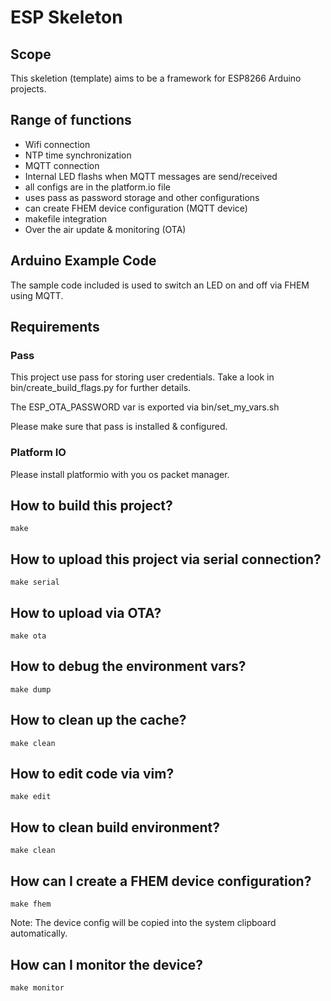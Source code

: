 # ESP Skeleton

## Scope

This skeletion (template) aims to be a framework for ESP8266 Arduino projects.

## Range of functions

* Wifi connection
* NTP time synchronization
* MQTT connection
* Internal LED flashs when MQTT messages are send/received
* all configs are in the platform.io file
* uses pass as password storage and other configurations
* can create FHEM device configuration (MQTT device)
* makefile integration
* Over the air update & monitoring (OTA)

## Arduino Example Code

The sample code included is used to switch an LED on and off via FHEM using MQTT.

## Requirements

### Pass

This project use pass for storing user credentials.
Take a look in bin/create_build_flags.py for further details.

The ESP_OTA_PASSWORD var is exported via bin/set_my_vars.sh

Please make sure that pass is installed & configured.

### Platform IO

Please install platformio with you os packet manager.

## How to build this project?

    make

## How to upload this project via serial connection?

    make serial

## How to upload via OTA?

    make ota

## How to debug the environment vars?

    make dump

## How to clean up the cache?

    make clean

## How to edit code via vim?

    make edit

## How to clean build environment?

    make clean

## How can I create a FHEM device configuration?

    make fhem

Note: The device config will be copied into the system clipboard automatically.

## How can I monitor the device?

    make monitor
